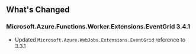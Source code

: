 ## What's Changed

<!-- Please add your release notes in the following format:
- My change description (#PR/#issue)
-->

### Microsoft.Azure.Functions.Worker.Extensions.EventGrid 3.4.1

- Updated `Microsoft.Azure.WebJobs.Extensions.EventGrid` reference to 3.3.1